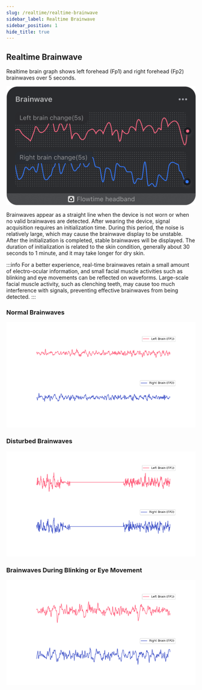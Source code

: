 ```yaml
---
slug: /realtime/realtime-brainwave
sidebar_label: Realtime Brainwave
sidebar_position: 1
hide_title: true
---
```


## Realtime Brainwave

Realtime brain graph shows left forehead (Fp1) and right forehead (Fp2) brainwaves over 5 seconds.

![Realtime Brainwave](ImagesK/brainwave.png)

Brainwaves appear as a straight line when the device is not worn or when no valid brainwaves are detected. After wearing the device, signal acquisition requires an initialization time. During this period, the noise is relatively large, which may cause the brainwave display to be unstable. After the initialization is completed, stable brainwaves will be displayed. The duration of initialization is related to the skin condition, generally about 30 seconds to 1 minute, and it may take longer for dry skin.

:::info
For a better experience, real-time brainwaves retain a small amount of electro-ocular information, and small facial muscle activities such as blinking and eye movements can be reflected on waveforms. Large-scale facial muscle activity, such as clenching teeth, may cause too much interference with signals, preventing effective brainwaves from being detected.
:::

### Normal Brainwaves
![Normal Brainwaves](ImagesK/2.PNG)

### Disturbed Brainwaves
![Disturbed Brainwaves](ImagesK/3.PNG)

### Brainwaves During Blinking or Eye Movement
![Brainwaves During Blinking or Eye Movement](ImagesK/4.PNG)




